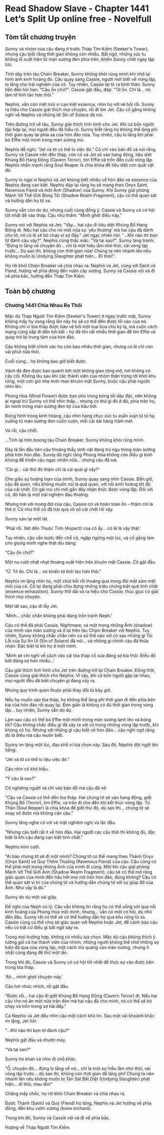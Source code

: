 # Read Shadow Slave - Chapter 1441 Let’s Split Up online free - Novelfull

## Tóm tắt chương truyện

Sunny và nhóm của cậu đang ở trước Tháp Tìm Kiếm (Seeker's Tower), nhưng cậu biết rằng thời gian không còn nhiều. Bất ngờ, những xúc tu khổng lồ xuất hiện từ màn sương đen phía trên, khiến Sunny chết ngay lập tức.

Tỉnh dậy trên tàu Chain Breaker, Sunny không khỏi rùng mình khi nhớ lại hình ảnh kinh hoàng đó. Cậu quay sang Cassie, người mới biết về vòng lặp, lo lắng cho trải nghiệm của cô. Tuy nhiên, Cassie lại tỏ ra bình thản. Sunny tiến đến hỏi han: "Cậu ổn chứ?". Cassie gật đầu, đáp: "Tớ ổn. Chỉ là... nó làm tớ tỉnh táo hơn thôi."

Nephis, vẫn còn mệt mỏi vì cạn kiệt essence, nhìn họ với vẻ bối rối. Sunny ra hiệu cho Cassie giải thích mọi chuyện, rồi đi tìm Jet. Cậu cố gắng không nghĩ về Nephis và những lời Sin of Solace đã nói.

Trên đường trở về tàu, Sunny giải thích tình hình cho Jet. Khi cả bốn người tập hợp lại, mọi người đều đã hiểu rõ. Sunny biết rằng họ không thể lãng phí thời gian quay lại phía xa của hòn đảo nữa. Tuy nhiên, cậu lo lắng khi phải bỏ Effie một mình trong màn sương mù.

Nephis đề nghị: "Jet và tớ có thể lo việc đó." Cô chỉ vào bản đồ và nói rằng Sunny và Cassie nên đến tháp, còn cô và Jet sẽ vào hang động, tiêu diệt Khủng Bố Hang Động (Cavern Terror), tìm Effie và trốn đến cuối vòng lặp. Nephis nhấn mạnh rằng Soul Reaper là chìa khóa để tiêu diệt con quái vật đó.

Sunny lo ngại vì Nephis và Jet không biết nhiều về hòn đảo và essence của Nephis đang cạn kiệt. Nephis đáp lại rằng họ sẽ mang theo Onyx Saint, Ravenous Fiend và một Ảnh (Shadow) của Sunny. Khi Sunny giải phóng Mảnh Vỡ Thế Giới Bóng Tối (Shadow Realm Fragment), cậu có thể quan sát và hướng dẫn họ từ xa.

Sunny vẫn còn do dự, nhưng cuối cùng đồng ý. Cassie và Sunny có cơ hội tốt nhất để vào tháp. Cậu nhủ thầm: "Mình ghét điều này."

Sunny nói với Nephis và Jet: "Vậy... hai cậu đi tiêu diệt Khủng Bố Hang Động đi. Nếu hai cậu cho nó một nửa sự 'yêu thương' mà hai cậu đã dành cho tớ, nó có lẽ sẽ bỏ chạy vì sợ đấy." Jet ngạc nhiên hỏi: "...Khi nào thì bọn tớ đánh cậu vậy?". Nephis cũng thắc mắc: "Và tại sao?". Sunny lảng tránh: "Đừng lo lắng về chuyện đó... chỉ là một hiểu lầm nhỏ thôi, vài vòng lặp trước... Dù sao thì, không còn thời gian nữa! Chúng ta nên nhanh lên nếu không muốn bị Undying Slaughter phát hiện... Đi thôi!".

Họ rời khỏi Chain Breaker và chia nhau ra. Nephis và Jet, cùng với Saint và Fiend, hướng về phía đông đến vườn cây xương. Sunny và Cassie vội vã đi về phía bắc, hướng đến Tháp Tìm Kiếm.

## Toàn bộ chương

### Chương 1441 Chia Nhau Ra Thôi

Mặc dù Tháp Người Tìm Kiếm (Seeker's Tower) ở ngay trước mặt, Sunny không mấy hy vọng rằng lần này họ sẽ có thể đến được lối vào của nó. Không chỉ vì tòa tháp được bảo vệ bởi một loại bùa chú kỳ lạ, mà cuộc cách mạng cũng sắp đi đến hồi kết – họ đã tốn rất nhiều thời gian để tìm Effie và quay trở lại trung tâm của hòn đảo.

Cậu không biết chính xác họ còn bao nhiêu thời gian, nhưng có lẽ chỉ còn vài phút nữa thôi.

Cuối cùng... họ không bao giờ biết được.

Vách đá đen được bao quanh bởi một không gian rộng mở, nơi không có cây cối. Không lâu sau khi các thành viên của nhóm thận trọng rời khỏi khu rừng, một cơn gió nhẹ mơn man khuôn mặt Sunny, buộc cậu phải ngước nhìn lên.

Phong Hoa (Wind Flower) được bao phủ trong bóng tối dày đặc, nên không ai ngoại trừ Sunny có thể nhìn thấy... nhưng có thứ gì đó ở đó, phía trên họ, ẩn mình trong màn sương đen kịt của bầu trời.

Đứng hình trong kinh hoàng, cậu nhìn hàng chục xúc tu xoắn xuýt từ từ hạ xuống từ màn sương đen cuồn cuộn, mỗi cái dài hàng trăm mét.

Và rồi, cậu chết.

...Tỉnh lại trên boong tàu Chain Breaker, Sunny không khỏi rùng mình.

Đây là lần đầu tiên cậu thoáng thấy sinh vật đang trú ngụ trong màn sương phía trên hòn đảo. Sunny đã nghĩ rằng Phong Hoa không còn điều gì kinh khủng để khiến cậu ngạc nhiên nữa... nhưng cậu đã sai.

'Cái gì... cái thứ đó thậm chí là cái quái gì vậy?'

Che giấu sự hoảng loạn của mình, Sunny quay sang nhìn Cassie. Đến giờ, cậu đã quen, nếu không muốn nói là quá quen, với nỗi kinh hoàng tột độ của cái chết. Cô gái mù chỉ mới gần đây nhận thức được vòng lặp. Đối với cô, đó hẳn là một trải nghiệm đau thương.

Nhưng trái với mong đợi của cậu, Cassie có vẻ hoàn toàn ổn – thậm chí là thờ ơ. Cứ như thể cô đã trải qua vô số cái chết rồi vậy.

Sunny nán lại một lát.

'Phải rồi. Xét đến Thuộc Tính (Aspect) của cô ấy... có lẽ là vậy thật.'

Tuy nhiên, cậu vẫn bước đến chỗ cô, ngập ngừng một lúc, và cố gắng làm cho giọng mình nghe thật dịu dàng:

"Cậu ổn chứ?"

Một nụ cười nhợt nhạt thoáng xuất hiện trên khuôn mặt Cassie. Cô gật đầu.

"Ừ. Tớ ổn. Chỉ là... nó khiến tớ tỉnh táo hơn thôi."

Nephis im lặng nhìn họ, một chút bối rối thoáng qua trong đôi mắt xám mệt mỏi của cô. Cô lại đang phải chịu đựng những triệu chứng kiệt quệ tinh chất (essence exhaustion). Sunny thở dài và ra hiệu cho Cassie, thúc giục cô giải thích mọi chuyện.

Một lát sau, cậu đi lấy Jet.

'Mình... chắc chắn không phải đang trốn tránh Neph.'

Cậu có thể đã phái Cassie, Nightmare, và một trong những Ảnh (shadow) của mình vào màn sương và ở lại trên tàu Chain Breaker với Nephis. Tuy nhiên, Sunny không chắc chắn nên cư xử thế nào với cô sau những gì Tội Lỗi của Sự An Ủi (Sin of Solace) đã nói... và những gì chính cậu đã thừa nhận. Đặc biệt là khi họ ở một mình.

'Mình sẽ chỉ nghĩ về cách vào cái tòa tháp cổ xưa đáng sợ kia thôi. Điều đó bớt đáng sợ hơn nhiều...'

Cậu giải thích tình hình cho Jet trên đường trở lại Chain Breaker. Đồng thời, Cassie cũng giải thích cho Nephis. Vì vậy, khi cả bốn người gặp lại nhau, mọi người đều đã biết chuyện gì đang xảy ra.

Nhưng quy trình quen thuộc phải thay đổi từ bây giờ.

Nếu họ muốn vào tòa tháp, họ không thể lãng phí thời gian đi đến phía bên kia của hòn đảo rồi quay lại. Đơn giản là không có đủ thời gian trong vòng lặp... tuy nhiên, Sunny vẫn do dự.

Làm sao cậu có thể bỏ Effie một mình trong màn sương lạnh lẽo và bóng tối? Cậu không chắc điều gì đã xảy ra với cô trong những vòng lặp trước, khi không có họ. Nhưng với những gì cậu biết về hòn đảo... cậu nghi ngờ rằng đó là điều mà cậu muốn biết.

Sunny im lặng một lúc, đau khổ vì lựa chọn này. Sau đó, Nephis đột ngột lên tiếng:

"Jet và tớ có thể lo liệu việc đó."

Cậu nhìn cô khó hiểu.

"Ý cậu là sao?"

Cô nghiêng người và chỉ vào bản đồ mà cậu đã vẽ:

"Cậu và Cassie có thể đến tòa tháp. Hai chúng tớ sẽ vào hang động, giết Khủng Bố (Terror), tìm Effie, và trốn đi cho đến khi kết thúc vòng lặp. Tử Thần (Soul Reaper) là chìa khóa để giết thứ đó, dù sao thì... chúng tớ sẽ xoay sở được mà không cần cậu."

Sunny lắng nghe cô với vẻ mặt nghiêm nghị và lắc đầu.

"Nhưng cậu biết rất ít về hòn đảo. Hai người các cậu thôi thì không đủ, đặc biệt là khi cậu đang cạn kiệt tinh chất."

Nephis mỉm cười.

"Ai bảo chúng tớ sẽ đi một mình? Chúng tớ có thể mang theo Thánh Onyx (Onyx Saint) và Quỷ Thèm Thuồng (Ravenous Fiend) của cậu. Cậu cũng có thể phái một trong những Ảnh của mình đi cùng. Một khi cậu giải phóng Mảnh Vỡ Thế Giới Ảnh (Shadow Realm Fragment), cậu sẽ có thể mở rộng giác quan của mình đến hầu hết mọi nơi trên hòn đảo, đúng không? Cậu có thể quan sát vị trí của chúng tớ và hướng dẫn chúng tớ với sự giúp đỡ của Ảnh. Như vậy là đủ."

Sunny do dự một vài giây.

Đề nghị của Neph có lý. Cậu vẫn không tin rằng họ có thể sống sót qua nỗi kinh hoàng của Phong Hoa một mình, nhưng... vẫn có một cơ hội, dù nhỏ đến đâu. Sunny rất có thể sẽ có thể hướng dẫn họ qua khu rừng từ xa. Cassie cũng có thể chia sẻ giác quan với Nephis hoặc Jet, để cảnh báo cậu nếu có bất cứ điều gì bất ngờ xảy ra.

Trong mọi trường hợp, không có nhiều lựa chọn. Mặc dù cậu không thích ý tưởng gửi cả hai thành viên của nhóm, những người không thể nhớ những sự kiện đã qua của vòng lặp, một cách mù quáng vào màn sương, nhưng ít nhất cũng đáng để thử một lần.

Trong khi đó, Cassie và Sunny có cơ hội tốt nhất để thực sự vào được bên trong tòa tháp.

'Ah... mình ghét chuyện này.'

Cậu hơi nhúc nhích, rồi gật đầu.

"Được rồi... hai cậu đi giết Khủng Bố Hang Động (Cavern Terror) đi. Nếu hai cậu cho nó ăn một nửa trận đòn mà hai cậu đã cho mình, nó có thể sẽ bỏ chạy và trốn trong sợ hãi đấy."

Cả Nephis và Jet đều nhìn cậu một cách khó tin. Sau một vài khoảnh khắc im lặng, Jet hỏi:

"...Khi nào thì bọn tớ đánh cậu?"

Nephis gật đầu và nhướn mày.

"Và tại sao?"

Sunny ho khan và nhìn đi chỗ khác.

"Ồ, chuyện đó... đừng lo lắng về nó... chỉ là một sự hiểu lầm nhỏ thôi, vài vòng lặp trước... dù sao thì, không còn thời gian để lãng phí! Chúng ta nên nhanh lên nếu không muốn bị Tàn Sát Bất Diệt (Undying Slaughter) phát hiện... đi thôi, mau lên!"

Chẳng mấy chốc, họ rời khỏi Chain Breaker và chia nhau ra.

Được Thánh (Saint) và Quỷ (Fiend) hộ tống, Nephis và Jet hướng về phía đông, đến khu vườn xương (bone orchard).

Trong khi đó, Sunny và Cassie vội vã đi về phía bắc.

Hướng về Tháp Người Tìm Kiếm.